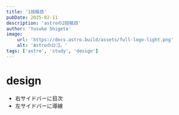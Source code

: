 ```yaml
---
title: '1投稿目'
pubDate: 2025-02-11
description: 'astroの2投稿目'
author: 'Yusuke Shigeta'
image:
    url: 'https://docs.astro.build/assets/full-logo-light.png'
    alt: 'Astroのロゴ。'
tags: ['astro', 'study', 'design']
---
```

# design
- 右サイドバーに目次
- 左サイドバーに導線